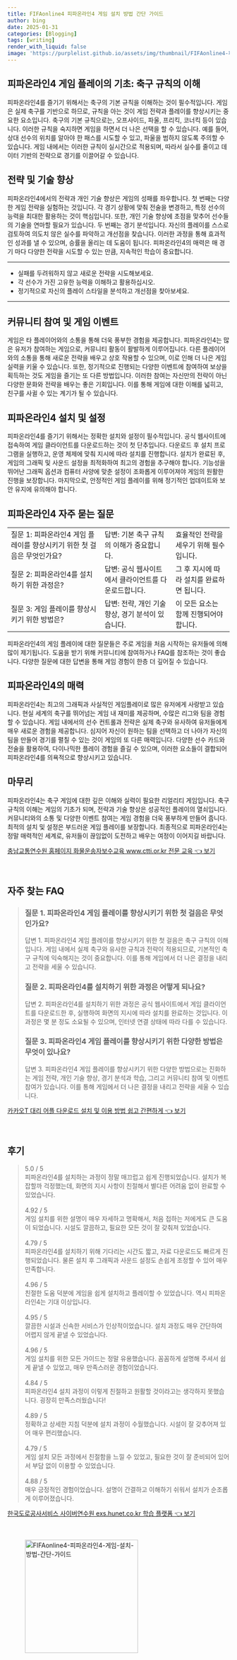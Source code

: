```yaml
---
title: FIFAonline4 피파온라인4 게임 설치 방법 간단 가이드
author: bing
date: 2025-01-31
categories: [Blogging]
tags: [writing]
render_with_liquid: false
image: 'https://purplelist.github.io/assets/img/thumbnail/FIFAonline4-피파온라인4-게임-설치-방법-간단-가이드.webp'
---
```



<h2 id='축구 규칙의 이해'>피파온라인4 게임 플레이의 기초: 축구 규칙의 이해</h2>

<p>피파온라인4를 즐기기 위해서는 축구의 기본 규칙을 이해하는 것이 필수적입니다. 게임은 실제 축구를 기반으로 하므로, 규칙을 아는 것이 게임 전략과 플레이를 향상시키는 중요한 요소입니다. 축구의 기본 규칙으로는, 오프사이드, 파울, 프리킥, 코너킥 등이 있습니다. 이러한 규칙을 숙지하면 게임을 하면서 더 나은 선택을 할 수 있습니다. 예를 들어, 상대 선수의 위치를 알아야 한 패스를 시도할 수 있고, 파울을 범하지 않도록 주의할 수 있습니다. 게임 내에서는 이러한 규칙이 실시간으로 적용되며, 따라서 실수를 줄이고 데이터 기반의 전략으로 경기를 이끌어갈 수 있습니다.</p>

<h2 id='전략 및 기술 향상'>전략 및 기술 향상</h2>

<p>피파온라인4에서의 전략과 개인 기술 향상은 게임의 성패를 좌우합니다. 첫 번째는 다양한 게임 전략을 실험하는 것입니다. 각 경기 상황에 맞춰 전술을 변경하고, 특정 선수의 능력을 최대한 활용하는 것이 핵심입니다. 또한, 개인 기술 향상에 초점을 맞추어 선수들의 기술을 연마할 필요가 있습니다. 두 번째는 경기 분석입니다. 자신의 플레이를 스스로 검토하여 의도치 않은 실수를 파악하고 개선점을 찾습니다. 이러한 과정을 통해 효과적인 성과를 낼 수 있으며, 승률을 올리는 데 도움이 됩니다. 피파온라인4의 매력은 매 경기 마다 다양한 전략을 시도할 수 있는 만큼, 지속적인 학습이 중요합니다.</p>

<hr />

<ul>
    <li>실패를 두려워하지 않고 새로운 전략을 시도해보세요.</li>
    <li>각 선수가 가진 고유한 능력을 이해하고 활용하십시오.</li>
    <li>정기적으로 자신의 플레이 스타일을 분석하고 개선점을 찾아보세요.</li>
</ul>

<hr />

<h2 id='커뮤니티 참여 및 이벤트'>커뮤니티 참여 및 게임 이벤트</h2>

<p>게임은 타 플레이어와의 소통을 통해 더욱 풍부한 경험을 제공합니다. 피파온라인4는 많은 유저가 참여하는 게임으로, 커뮤니티 활동이 활발하게 이루어집니다. 다른 플레이어와의 소통을 통해 새로운 전략을 배우고  상호 작용할 수 있으며, 이로 인해 더 나은 게임 실력을 키울 수 있습니다. 또한, 정기적으로 진행되는 다양한 이벤트에 참여하여 보상을 획득하는 것도 게임을 즐기는 또 다른 방법입니다. 이러한 참여는 자신만의 전략이 아닌 다양한 문화와 전략을 배우는 좋은 기회입니다. 이를 통해 게임에 대한 이해를 넓히고, 친구를 사귈 수 있는 계기가 될 수 있습니다.</p>

<h2 id='피파온라인4 설치 및 설정'>피파온라인4 설치 및 설정</h2>

<p>피파온라인4를 즐기기 위해서는 정확한 설치와 설정이 필수적입니다. 공식 웹사이트에 접속하여 게임 클라이언트를 다운로드하는 것이 첫 단추입니다. 다운로드 후 설치 프로그램을 실행하고, 운영 체제에 맞춰 지시에 따라 설치를 진행합니다. 설치가 완료된 후, 게임의 그래픽 및 사운드 설정을 최적화하여 최고의 경험을 추구해야 합니다. 기능성을 뛰어난 그래픽 옵션과 컴퓨터 사양에 맞춘 설정이 조화롭게 이루어져야 게임의 원활한 진행을 보장합니다. 마지막으로, 안정적인 게임 플레이를 위해 정기적인 업데이트와 보안 유지에 유의해야 합니다.</p>

<h2 id='게임 플레이 질문 답변'>피파온라인4 자주 묻는 질문</h2>

<table>
    <tr>
        <td>질문 1: 피파온라인4 게임 플레이를 향상시키기 위한 첫 걸음은 무엇인가요?</td>
        <td>답변: 기본 축구 규칙의 이해가 중요합니다.</td>
        <td>효율적인 전략을 세우기 위해 필수입니다.</td>
    </tr>
    <tr>
        <td>질문 2: 피파온라인4를 설치하기 위한 과정은?</td>
        <td>답변: 공식 웹사이트에서 클라이언트를 다운로드합니다.</td>
        <td>그 후 지시에 따라 설치를 완료하면 됩니다.</td>
    </tr>
    <tr>
        <td>질문 3: 게임 플레이를 향상시키기 위한 방법은?</td>
        <td>답변: 전략, 개인 기술 향상, 경기 분석이 있습니다.</td>
        <td>이 모든 요소는 함께 진행되어야 합니다.</td>
    </tr>
</table>

<p>피파온라인4의 게임 플레이에 대한 질문들은 주로 게임을 처음 시작하는 유저들에 의해 많이 제기됩니다. 도움을 받기 위해 커뮤니티에 참여하거나 FAQ를 참조하는 것이 좋습니다. 다양한 질문에 대한 답변을 통해 게임 경험이 한층 더 깊어질 수 있습니다.</p>

<h2 id='피파온라인4의 매력'>피파온라인4의 매력</h2>

<p>피파온라인4는 최고의 그래픽과 사실적인 게임플레이로 많은 유저에게 사랑받고 있습니다. 현실 세계의 축구를 뛰어넘는 게임 내 재미를 제공하며, 수많은 리그와 팀을 경험할 수 있습니다. 게임 내에서의 선수 컨트롤과 전략은 실제 축구와 유사하여 유저들에게 매우 새로운 경험을 제공합니다. 심지어 자신이 원하는 팀을 선택하고 더 나아가 자신의 팀을 만들어 경기를 펼칠 수 있는 것이 게임의 또 다른 매력입니다. 다양한 선수 카드와 전술을 활용하여, 다이나믹한 플레이 경험을 즐길 수 있으며, 이러한 요소들이 결합되어 피파온라인4를 의욕적으로 향상시키고 있습니다.</p>

<h2 id='마무리'>마무리</h2>

<p>피파온라인4는 축구 게임에 대한 깊은 이해와 실력이 필요한 리얼리티 게임입니다. 축구 규칙의 이해는 게임의 기초가 되며, 전략과 기술 향상은 성공적인 플레이의 열쇠입니다. 커뮤니티와의 소통 및 다양한 이벤트 참여는 게임 경험을 더욱 풍부하게 만들어 줍니다. 최적의 설치 및 설정은 부드러운 게임 플레이를 보장합니다. 최종적으로 피파온라인4는 정말 매력적인 세계로, 유저들이 끊임없이 도전하고 배우는 여정이 이어지길 바랍니다.</p>


<p><a class="click-button" title="충남교통연수원 홈페이지 화물운송자보수교육 www.ctti.or.kr 전문 교육" href="https://purplelist.github.io/posts/%EC%B6%A9%EB%82%A8%EA%B5%90%ED%86%B5%EC%97%B0%EC%88%98%EC%9B%90-%ED%99%88%ED%8E%98%EC%9D%B4%EC%A7%80-%ED%99%94%EB%AC%BC%EC%9A%B4%EC%86%A1%EC%9E%90%EB%B3%B4%EC%88%98%EA%B5%90%EC%9C%A1-www.ctti.or.kr-%EC%A0%84%EB%AC%B8-%EA%B5%90%EC%9C%A1/" rel="dofollow">충남교통연수원 홈페이지 화물운송자보수교육 www.ctti.or.kr 전문 교육 👈 보기</a></p><br>
<h2 id='자주_찾는_FAQ'>자주 찾는 FAQ</h2>
<div itemscope="" itemtype="https://schema.org/FAQPage">
<blockquote>
<div itemscope="" itemprop="mainEntity" itemtype="https://schema.org/Question">
<h3 itemprop="name">질문 1. 피파온라인4 게임 플레이를 향상시키기 위한 첫 걸음은 무엇인가요?</h3>
<div itemscope="" itemprop="acceptedAnswer" itemtype="https://schema.org/Answer">
<span itemprop="text">
<p>답변 1. 피파온라인4 게임 플레이를 향상시키기 위한 첫 걸음은 축구 규칙의 이해입니다. 게임 내에서 실제 축구와 유사한 규칙과 전략이 적용되므로, 기본적인 축구 규칙에 익숙해지는 것이 중요합니다. 이를 통해 게임에서 더 나은 결정을 내리고 전략을 세울 수 있습니다.</p>
</span>
</div>
</div>
<div itemscope="" itemprop="mainEntity" itemtype="https://schema.org/Question">
<h3 itemprop="name">질문 2. 피파온라인4를 설치하기 위한 과정은 어떻게 되나요?</h3>
<div itemscope="" itemprop="acceptedAnswer" itemtype="https://schema.org/Answer">
<span itemprop="text">
<p>답변 2. 피파온라인4를 설치하기 위한 과정은 공식 웹사이트에서 게임 클라이언트를 다운로드한 후, 실행하여 화면의 지시에 따라 설치를 완료하는 것입니다. 이 과정은 몇 분 정도 소요될 수 있으며, 인터넷 연결 상태에 따라 다를 수 있습니다.</p>
</span>
</div>
</div>
<div itemscope="" itemprop="mainEntity" itemtype="https://schema.org/Question">
<h3 itemprop="name">질문 3. 피파온라인4 게임 플레이를 향상시키기 위한 다양한 방법은 무엇이 있나요?</h3>
<div itemscope="" itemprop="acceptedAnswer" itemtype="https://schema.org/Answer">
<span itemprop="text">
<p>답변 3. 피파온라인4 게임 플레이를 향상시키기 위한 다양한 방법으로는 진화하는 게임 전략, 개인 기술 향상, 경기 분석과 학습, 그리고 커뮤니티 참여 및 이벤트 참여가 있습니다. 이를 통해 게임에서 더 나은 결정을 내리고 전략을 세울 수 있습니다.</p>
</span>
</div>
</div>
</blockquote>
</div>
<p><a class="click-button" title="카카오T 대리 어플 다운로드 설치 및 이용 방법 쉽고 간편하게" href="https://purplelist.github.io/posts/%EC%B9%B4%EC%B9%B4%EC%98%A4T-%EB%8C%80%EB%A6%AC-%EC%96%B4%ED%94%8C-%EB%8B%A4%EC%9A%B4%EB%A1%9C%EB%93%9C-%EC%84%A4%EC%B9%98-%EB%B0%8F-%EC%9D%B4%EC%9A%A9-%EB%B0%A9%EB%B2%95-%EC%89%BD%EA%B3%A0-%EA%B0%84%ED%8E%B8%ED%95%98%EA%B2%8C/" rel="dofollow">카카오T 대리 어플 다운로드 설치 및 이용 방법 쉽고 간편하게 👈 보기</a></p><br>
<h2 id='후기'>후기</h2>
<div itemscope itemtype="https://schema.org/Product">
  <blockquote>
  <div itemprop="review" itemscope itemtype="https://schema.org/Review">
      <div itemprop="reviewRating" itemscope itemtype="https://schema.org/Rating"> <span itemprop="ratingValue">5.0</span> / <span itemprop="bestRating">5</span> </div>
      <span itemprop="reviewBody">피파온라인4를 설치하는 과정이 정말 매끄럽고 쉽게 진행되었습니다. 설치가 복잡할까 걱정했는데, 화면의 지시 사항이 친절해서 별다른 어려움 없이 완료할 수 있었습니다.</span>
  </div>
  <br>
  <div itemprop="review" itemscope itemtype="https://schema.org/Review">
      <div itemprop="reviewRating" itemscope itemtype="https://schema.org/Rating"> <span itemprop="ratingValue">4.92</span> / <span itemprop="bestRating">5</span> </div>
      <span itemprop="reviewBody">게임 설치를 위한 설명이 매우 자세하고 명확해서, 처음 접하는 저에게도 큰 도움이 되었습니다. 시설도 깔끔하고, 필요한 모든 것이 잘 갖춰져 있었습니다.</span>
  </div>
  <br>
  <div itemprop="review" itemscope itemtype="https://schema.org/Review">
      <div itemprop="reviewRating" itemscope itemtype="https://schema.org/Rating"> <span itemprop="ratingValue">4.79</span> / <span itemprop="bestRating">5</span> </div>
      <span itemprop="reviewBody">피파온라인4를 설치하기 위해 기다리는 시간도 짧고, 자료 다운로드도 빠르게 진행되었습니다. 물론 설치 후 그래픽과 사운드 설정도 손쉽게 조정할 수 있어 매우 만족합니다.</span>
  </div>
  <br>
  <div itemprop="review" itemscope itemtype="https://schema.org/Review">
      <div itemprop="reviewRating" itemscope itemtype="https://schema.org/Rating"> <span itemprop="ratingValue">4.96</span> / <span itemprop="bestRating">5</span> </div>
      <span itemprop="reviewBody">친절한 도움 덕분에 게임을 쉽게 설치하고 플레이할 수 있었습니다. 역시 피파온라인4는 기대 이상입니다. </span>
  </div>
  <br>
  <div itemprop="review" itemscope itemtype="https://schema.org/Review">
      <div itemprop="reviewRating" itemscope itemtype="https://schema.org/Rating"> <span itemprop="ratingValue">4.95</span> / <span itemprop="bestRating">5</span> </div>
      <span itemprop="reviewBody">깔끔한 시설과 신속한 서비스가 인상적이었습니다. 설치 과정도 매우 간단하여 어렵지 않게 끝낼 수 있었습니다.</span>
  </div>
  <br>
  <div itemprop="review" itemscope itemtype="https://schema.org/Review">
      <div itemprop="reviewRating" itemscope itemtype="https://schema.org/Rating"> <span itemprop="ratingValue">4.96</span> / <span itemprop="bestRating">5</span> </div>
      <span itemprop="reviewBody">게임 설치를 위한 모든 가이드는 정말 유용했습니다. 꼼꼼하게 설명해 주셔서 쉽게 끝낼 수 있었고, 매우 만족스러운 경험이었습니다.</span>
  </div>
  <br>
  <div itemprop="review" itemscope itemtype="https://schema.org/Review">
      <div itemprop="reviewRating" itemscope itemtype="https://schema.org/Rating"> <span itemprop="ratingValue">4.84</span> / <span itemprop="bestRating">5</span> </div>
      <span itemprop="reviewBody">피파온라인4 설치 과정이 이렇게 친절하고 원활할 것이라고는 생각하지 못했습니다. 굉장히 만족스러웠습니다!</span>
  </div>
  <br>
  <div itemprop="review" itemscope itemtype="https://schema.org/Review">
      <div itemprop="reviewRating" itemscope itemtype="https://schema.org/Rating"> <span itemprop="ratingValue">4.89</span> / <span itemprop="bestRating">5</span> </div>
      <span itemprop="reviewBody">정확하고 상세한 지침 덕분에 설치 과정이 수월했습니다. 시설이 잘 갖추어져 있어 매우 편리했습니다.</span>
  </div>
  <br>
  <div itemprop="review" itemscope itemtype="https://schema.org/Review">
      <div itemprop="reviewRating" itemscope itemtype="https://schema.org/Rating"> <span itemprop="ratingValue">4.79</span> / <span itemprop="bestRating">5</span> </div>
      <span itemprop="reviewBody">게임 설치 모든 과정에서 친절함을 느낄 수 있었고, 필요한 것이 잘 준비되어 있어서 부담 없이 이용할 수 있었습니다.</span>
  </div>
  <br>
  <div itemprop="review" itemscope itemtype="https://schema.org/Review">
      <div itemprop="reviewRating" itemscope itemtype="https://schema.org/Rating"> <span itemprop="ratingValue">4.88</span> / <span itemprop="bestRating">5</span> </div>
      <span itemprop="reviewBody">매우 긍정적인 경험이었습니다. 설명이 간결하고 이해하기 쉬워서 설치가 순조롭게 이루어졌습니다.</span>
  </div>
  </blockquote>
</div>
<p><a class="click-button" title="한국도로공사서비스 사이버연수원 exs.hunet.co.kr 학습 플랫폼" href="https://purplelist.github.io/posts/%ED%95%9C%EA%B5%AD%EB%8F%84%EB%A1%9C%EA%B3%B5%EC%82%AC%EC%84%9C%EB%B9%84%EC%8A%A4-%EC%82%AC%EC%9D%B4%EB%B2%84%EC%97%B0%EC%88%98%EC%9B%90-exs.hunet.co.kr-%ED%95%99%EC%8A%B5-%ED%94%8C%EB%9E%AB%ED%8F%BC/" rel="dofollow">한국도로공사서비스 사이버연수원 exs.hunet.co.kr 학습 플랫폼 👈 보기</a></p><br>
<figure class="image"><img src="https://purplelist.github.io/assets/img/thumbnail/FIFAonline4-피파온라인4-게임-설치-방법-간단-가이드.webp" alt="FIFAonline4-피파온라인4-게임-설치-방법-간단-가이드" width="256" height="256"></figure>